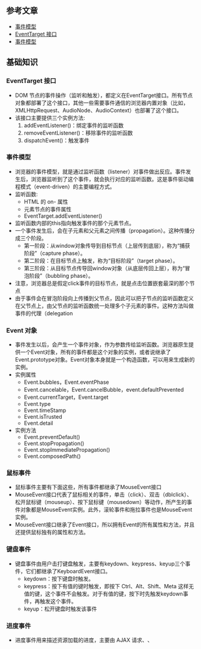 ## 参考文章
- [事件模型](https://wangdoc.com/javascript/events/index.html)
- [EventTarget 接口](https://wangdoc.com/javascript/events/eventtarget.html)
- [事件模型](https://wangdoc.com/javascript/events/model.html)

## 基础知识

### EventTarget 接口
- DOM 节点的事件操作（监听和触发），都定义在EventTarget接口。所有节点对象都部署了这个接口，其他一些需要事件通信的浏览器内置对象（比如，XMLHttpRequest、AudioNode、AudioContext）也部署了这个接口。
- 该接口主要提供三个实例方法:
    1. addEventListener()：绑定事件的监听函数
    2. removeEventListener()：移除事件的监听函数
    3. dispatchEvent()：触发事件
### 事件模型
- 浏览器的事件模型，就是通过监听函数（listener）对事件做出反应。事件发生后，浏览器监听到了这个事件，就会执行对应的监听函数。这是事件驱动编程模式（event-driven）的主要编程方式。
- 监听函数:
    - HTML 的 on- 属性
    - 元素节点的事件属性
    - EventTarget.addEventListener()
- 监听函数内部的this指向触发事件的那个元素节点。
- 一个事件发生后，会在子元素和父元素之间传播（propagation）。这种传播分成三个阶段。
    - 第一阶段：从window对象传导到目标节点（上层传到底层），称为“捕获阶段”（capture phase）。
    - 第二阶段：在目标节点上触发，称为“目标阶段”（target phase）。
    - 第三阶段：从目标节点传导回window对象（从底层传回上层），称为“冒泡阶段”（bubbling phase）。
- 注意，浏览器总是假定click事件的目标节点，就是点击位置嵌套最深的那个节点
- 由于事件会在冒泡阶段向上传播到父节点，因此可以把子节点的监听函数定义在父节点上，由父节点的监听函数统一处理多个子元素的事件。这种方法叫做事件的代理（delegation

### Event 对象
- 事件发生以后，会产生一个事件对象，作为参数传给监听函数。浏览器原生提供一个Event对象，所有的事件都是这个对象的实例，或者说继承了Event.prototype对象。Event对象本身就是一个构造函数，可以用来生成新的实例。
- 实例属性
    - Event.bubbles，Event.eventPhase
    - Event.cancelable，Event.cancelBubble，event.defaultPrevented
    - Event.currentTarget，Event.target
    - Event.type
    - Event.timeStamp
    - Event.isTrusted
    - Event.detail
- 实例方法
    - Event.preventDefault()
    - Event.stopPropagation()
    - Event.stopImmediatePropagation()
    - Event.composedPath()

### 鼠标事件
- 鼠标事件主要有下面这些，所有事件都继承了MouseEvent接口
- MouseEvent接口代表了鼠标相关的事件，单击（click）、双击（dblclick）、松开鼠标键（mouseup）、按下鼠标键（mousedown）等动作，所产生的事件对象都是MouseEvent实例。此外，滚轮事件和拖拉事件也是MouseEvent实例。
- MouseEvent接口继承了Event接口，所以拥有Event的所有属性和方法，并且还提供鼠标独有的属性和方法。

### 键盘事件
- 键盘事件由用户击打键盘触发，主要有keydown、keypress、keyup三个事件，它们都继承了KeyboardEvent接口。
    - keydown：按下键盘时触发。
    - keypress：按下有值的键时触发，即按下 Ctrl、Alt、Shift、Meta 这样无值的键，这个事件不会触发。对于有值的键，按下时先触发keydown事件，再触发这个事件。
    - keyup：松开键盘时触发该事件
### 进度事件
- 进度事件用来描述资源加载的进度，主要由 AJAX 请求、<img>、<audio>、<video>、<style>、<link>等外部资源的加载触发，继承了ProgressEvent接口。
    - abort：外部资源中止加载时（比如用户取消）触发。如果发生错误导致中止，不会触发该事件。
    - error：由于错误导致外部资源无法加载时触发。
    - load：外部资源加载成功时触发。
    - loadstart：外部资源开始加载时触发。
    - loadend：外部资源停止加载时触发，发生顺序排在error、abort、load等事件的后面。
    - progress：外部资源加载过程中不断触发。
    - timeout：加载超时时触发。
### 表单事件


